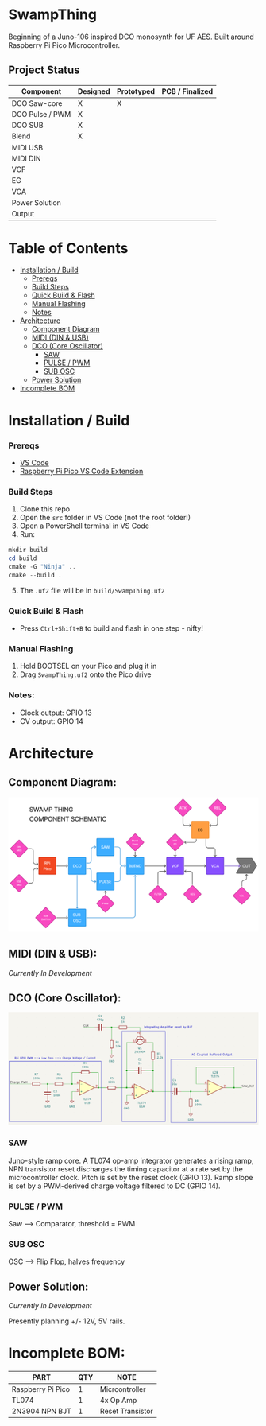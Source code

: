 # **SwampThing**
Beginning of a Juno-106 inspired DCO monosynth for UF AES. Built around Raspberry Pi Pico Microcontroller.

## **Project Status**
| Component         | Designed  | Prototyped  | PCB / Finalized |
| -----             | --------  | ----------- | --------------- |
| DCO Saw-core      | X         | X           |                 |
| DCO Pulse / PWM   | X         |             |                 |
| DCO SUB           | X         |             |                 |
| Blend             | X         |             |                 |
| MIDI USB          |           |             |                 |
| MIDI DIN          |           |             |                 |
| VCF               |           |             |                 |
| EG                |           |             |                 |
| VCA               |           |             |                 |
| Power Solution    |           |             |                 |
| Output            |           |             |                 |

# Table of Contents
- [Installation / Build](#installation--build)
  - [Prereqs](#prereqs)
  - [Build Steps](#build-steps)
  - [Quick Build & Flash](#quick-build--flash)
  - [Manual Flashing](#manual-flashing)
  - [Notes](#notes)
- [Architecture](#architecture)
  - [Component Diagram](#component-diagram)
  - [MIDI (DIN & USB)](#midi-din--usb)
  - [DCO (Core Oscillator)](#dco-core-oscillator)
    - [SAW](#saw)
    - [PULSE / PWM](#pulse--pwm)
    - [SUB OSC](#sub-osc)
  - [Power Solution](#power-solution)
- [Incomplete BOM](#incomplete-bom)

# Installation / Build

### Prereqs
- [VS Code](https://code.visualstudio.com/)
- [Raspberry Pi Pico VS Code Extension](https://marketplace.visualstudio.com/items?itemName=raspberry-pi.raspberry-pi-pico)

### Build Steps
1. Clone this repo
2. Open the `src` folder in VS Code (not the root folder!)
3. Open a PowerShell terminal in VS Code
4. Run:
```powershell
mkdir build
cd build
cmake -G "Ninja" ..
cmake --build .
```
5. The `.uf2` file will be in `build/SwampThing.uf2`

### Quick Build & Flash
- Press `Ctrl+Shift+B` to build and flash in one step - nifty!

### Manual Flashing
1. Hold BOOTSEL on your Pico and plug it in
2. Drag `SwampThing.uf2` onto the Pico drive

### Notes:
- Clock output: GPIO 13
- CV output: GPIO 14

# Architecture
## Component Diagram:
![Component Diagram](img/component_diagram.png "Component Diagram")

## MIDI (DIN & USB):
*Currently In Development*

## DCO (Core Oscillator):
![Basic DCO](img/basic_DCO.png "Basic DCO")
### SAW
Juno-style ramp core. A TL074 op-amp integrator generates a rising ramp, NPN transistor reset discharges the timing capacitor at a rate set by the microcontroller clock. Pitch is set by the reset clock (GPIO 13). Ramp slope is set by a PWM-derived charge voltage filtered to DC (GPIO 14).

### PULSE / PWM
Saw --> Comparator, threshold = PWM

### SUB OSC
OSC --> Flip Flop, halves frequency

## Power Solution:
*Currently In Development*

 Presently planning +/- 12V, 5V rails.

# Incomplete BOM:

| PART              | QTY       | NOTE              |
| -----             | --------  | -----------       |
| Raspberry Pi Pico | 1         | Micrcontroller    |
| TL074             | 1         | 4x Op Amp         |
| 2N3904 NPN BJT    | 1         | Reset Transistor  |       
